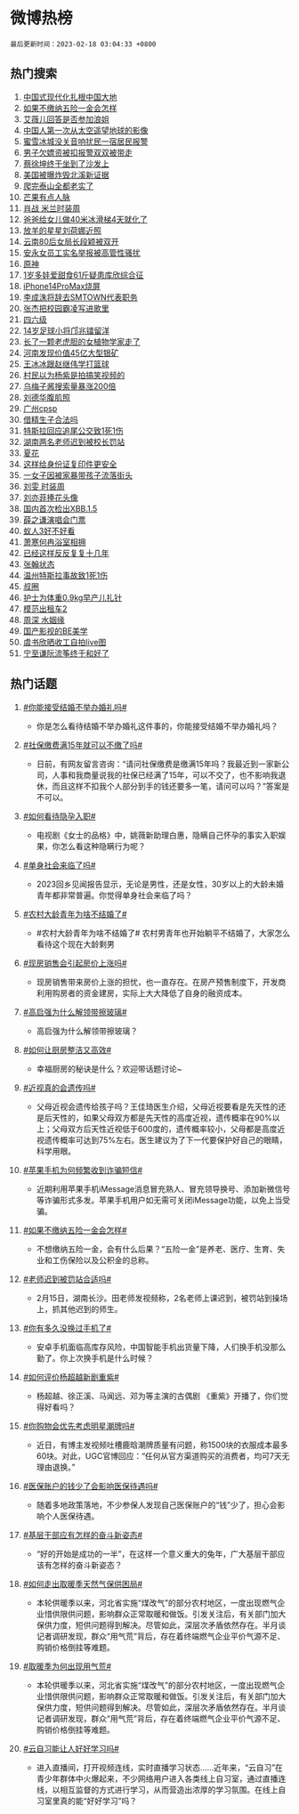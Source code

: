 # 微博热榜

`最后更新时间：2023-02-18 03:04:33 +0800`

## 热门搜索

1. [中国式现代化扎根中国大地](https://m.weibo.cn/search?containerid=100103type%3D1%26t%3D10%26q%3D%23%E4%B8%AD%E5%9B%BD%E5%BC%8F%E7%8E%B0%E4%BB%A3%E5%8C%96%E6%89%8E%E6%A0%B9%E4%B8%AD%E5%9B%BD%E5%A4%A7%E5%9C%B0%23&stream_entry_id=51&isnewpage=1&extparam=seat%3D1%26stream_entry_id%3D51%26dgr%3D0%26filter_type%3Drealtimehot%26pos%3D0%26c_type%3D51%26cate%3D10103%26display_time%3D1676660671%26pre_seqid%3D1676660671859924312168&luicode=10000011&lfid=106003type%253D25%2526t%253D3%2526disable_hot%253D1%2526filter_type%253Drealtimehot)
1. [如果不缴纳五险一金会怎样](https://m.weibo.cn/search?containerid=100103type%3D1%26t%3D10%26q%3D%23%E5%A6%82%E6%9E%9C%E4%B8%8D%E7%BC%B4%E7%BA%B3%E4%BA%94%E9%99%A9%E4%B8%80%E9%87%91%E4%BC%9A%E6%80%8E%E6%A0%B7%23&stream_entry_id=31&isnewpage=1&extparam=seat%3D1%26q%3D%2523%25E5%25A6%2582%25E6%259E%259C%25E4%25B8%258D%25E7%25BC%25B4%25E7%25BA%25B3%25E4%25BA%2594%25E9%2599%25A9%25E4%25B8%2580%25E9%2587%2591%25E4%25BC%259A%25E6%2580%258E%25E6%25A0%25B7%2523%26dgr%3D0%26flag%3D0%26band_rank%3D1%26pos%3D0%26stream_entry_id%3D31%26cate%3D5001%26lcate%3D5001%26filter_type%3Drealtimehot%26realpos%3D1%26c_type%3D31%26display_time%3D1676660671%26pre_seqid%3D1676660671859924312168&luicode=10000011&lfid=106003type%253D25%2526t%253D3%2526disable_hot%253D1%2526filter_type%253Drealtimehot)
1. [艾薇儿回答是否参加浪姐](https://m.weibo.cn/search?containerid=100103type%3D1%26t%3D10%26q%3D%23%E8%89%BE%E8%96%87%E5%84%BF%E5%9B%9E%E7%AD%94%E6%98%AF%E5%90%A6%E5%8F%82%E5%8A%A0%E6%B5%AA%E5%A7%90%23&stream_entry_id=31&isnewpage=1&extparam=seat%3D1%26q%3D%2523%25E8%2589%25BE%25E8%2596%2587%25E5%2584%25BF%25E5%259B%259E%25E7%25AD%2594%25E6%2598%25AF%25E5%2590%25A6%25E5%258F%2582%25E5%258A%25A0%25E6%25B5%25AA%25E5%25A7%2590%2523%26dgr%3D0%26flag%3D16%26band_rank%3D2%26pos%3D1%26stream_entry_id%3D31%26cate%3D5001%26lcate%3D5001%26filter_type%3Drealtimehot%26realpos%3D2%26c_type%3D31%26display_time%3D1676660671%26pre_seqid%3D1676660671859924312168&luicode=10000011&lfid=106003type%253D25%2526t%253D3%2526disable_hot%253D1%2526filter_type%253Drealtimehot)
1. [中国人第一次从太空遥望地球的影像](https://m.weibo.cn/search?containerid=100103type%3D1%26t%3D10%26q%3D%23%E4%B8%AD%E5%9B%BD%E4%BA%BA%E7%AC%AC%E4%B8%80%E6%AC%A1%E4%BB%8E%E5%A4%AA%E7%A9%BA%E9%81%A5%E6%9C%9B%E5%9C%B0%E7%90%83%E7%9A%84%E5%BD%B1%E5%83%8F%23&stream_entry_id=31&isnewpage=1&extparam=seat%3D1%26q%3D%2523%25E4%25B8%25AD%25E5%259B%25BD%25E4%25BA%25BA%25E7%25AC%25AC%25E4%25B8%2580%25E6%25AC%25A1%25E4%25BB%258E%25E5%25A4%25AA%25E7%25A9%25BA%25E9%2581%25A5%25E6%259C%259B%25E5%259C%25B0%25E7%2590%2583%25E7%259A%2584%25E5%25BD%25B1%25E5%2583%258F%2523%26dgr%3D0%26flag%3D0%26band_rank%3D3%26pos%3D2%26stream_entry_id%3D31%26cate%3D5001%26lcate%3D5001%26filter_type%3Drealtimehot%26realpos%3D3%26c_type%3D31%26display_time%3D1676660671%26pre_seqid%3D1676660671859924312168&luicode=10000011&lfid=106003type%253D25%2526t%253D3%2526disable_hot%253D1%2526filter_type%253Drealtimehot)
1. [蜜雪冰城没关音响扰民一宿居民报警](https://m.weibo.cn/search?containerid=100103type%3D1%26t%3D10%26q%3D%23%E8%9C%9C%E9%9B%AA%E5%86%B0%E5%9F%8E%E6%B2%A1%E5%85%B3%E9%9F%B3%E5%93%8D%E6%89%B0%E6%B0%91%E4%B8%80%E5%AE%BF%E5%B1%85%E6%B0%91%E6%8A%A5%E8%AD%A6%23&stream_entry_id=31&isnewpage=1&extparam=seat%3D1%26q%3D%2523%25E8%259C%259C%25E9%259B%25AA%25E5%2586%25B0%25E5%259F%258E%25E6%25B2%25A1%25E5%2585%25B3%25E9%259F%25B3%25E5%2593%258D%25E6%2589%25B0%25E6%25B0%2591%25E4%25B8%2580%25E5%25AE%25BF%25E5%25B1%2585%25E6%25B0%2591%25E6%258A%25A5%25E8%25AD%25A6%2523%26dgr%3D0%26flag%3D0%26band_rank%3D4%26pos%3D3%26stream_entry_id%3D31%26cate%3D5001%26lcate%3D5001%26filter_type%3Drealtimehot%26realpos%3D4%26c_type%3D31%26display_time%3D1676660671%26pre_seqid%3D1676660671859924312168&luicode=10000011&lfid=106003type%253D25%2526t%253D3%2526disable_hot%253D1%2526filter_type%253Drealtimehot)
1. [男子欠嫖资被扣报警双双被带走](https://m.weibo.cn/search?containerid=100103type%3D1%26t%3D10%26q%3D%23%E7%94%B7%E5%AD%90%E6%AC%A0%E5%AB%96%E8%B5%84%E8%A2%AB%E6%89%A3%E6%8A%A5%E8%AD%A6%E5%8F%8C%E5%8F%8C%E8%A2%AB%E5%B8%A6%E8%B5%B0%23&stream_entry_id=31&isnewpage=1&extparam=seat%3D1%26q%3D%2523%25E7%2594%25B7%25E5%25AD%2590%25E6%25AC%25A0%25E5%25AB%2596%25E8%25B5%2584%25E8%25A2%25AB%25E6%2589%25A3%25E6%258A%25A5%25E8%25AD%25A6%25E5%258F%258C%25E5%258F%258C%25E8%25A2%25AB%25E5%25B8%25A6%25E8%25B5%25B0%2523%26dgr%3D0%26flag%3D1%26band_rank%3D5%26pos%3D4%26stream_entry_id%3D31%26cate%3D5001%26lcate%3D5001%26filter_type%3Drealtimehot%26realpos%3D5%26c_type%3D31%26display_time%3D1676660671%26pre_seqid%3D1676660671859924312168&luicode=10000011&lfid=106003type%253D25%2526t%253D3%2526disable_hot%253D1%2526filter_type%253Drealtimehot)
1. [蔡徐坤终于坐到了沙发上](https://m.weibo.cn/search?containerid=100103type%3D1%26t%3D10%26q%3D%23%E8%94%A1%E5%BE%90%E5%9D%A4%E7%BB%88%E4%BA%8E%E5%9D%90%E5%88%B0%E4%BA%86%E6%B2%99%E5%8F%91%E4%B8%8A%23&stream_entry_id=31&isnewpage=1&extparam=seat%3D1%26q%3D%2523%25E8%2594%25A1%25E5%25BE%2590%25E5%259D%25A4%25E7%25BB%2588%25E4%25BA%258E%25E5%259D%2590%25E5%2588%25B0%25E4%25BA%2586%25E6%25B2%2599%25E5%258F%2591%25E4%25B8%258A%2523%26dgr%3D0%26flag%3D16%26band_rank%3D6%26pos%3D5%26stream_entry_id%3D31%26cate%3D5001%26lcate%3D5001%26filter_type%3Drealtimehot%26realpos%3D6%26c_type%3D31%26display_time%3D1676660671%26pre_seqid%3D1676660671859924312168&luicode=10000011&lfid=106003type%253D25%2526t%253D3%2526disable_hot%253D1%2526filter_type%253Drealtimehot)
1. [美国被曝炸毁北溪新证据](https://m.weibo.cn/search?containerid=100103type%3D1%26t%3D10%26q%3D%23%E7%BE%8E%E5%9B%BD%E8%A2%AB%E6%9B%9D%E7%82%B8%E6%AF%81%E5%8C%97%E6%BA%AA%E6%96%B0%E8%AF%81%E6%8D%AE%23&stream_entry_id=31&isnewpage=1&extparam=seat%3D1%26q%3D%2523%25E7%25BE%258E%25E5%259B%25BD%25E8%25A2%25AB%25E6%259B%259D%25E7%2582%25B8%25E6%25AF%2581%25E5%258C%2597%25E6%25BA%25AA%25E6%2596%25B0%25E8%25AF%2581%25E6%258D%25AE%2523%26dgr%3D0%26flag%3D0%26band_rank%3D7%26pos%3D6%26stream_entry_id%3D31%26cate%3D5001%26lcate%3D5001%26filter_type%3Drealtimehot%26realpos%3D7%26c_type%3D31%26display_time%3D1676660671%26pre_seqid%3D1676660671859924312168&luicode=10000011&lfid=106003type%253D25%2526t%253D3%2526disable_hot%253D1%2526filter_type%253Drealtimehot)
1. [爬完泰山全都老实了](https://m.weibo.cn/search?containerid=100103type%3D1%26t%3D10%26q%3D%23%E7%88%AC%E5%AE%8C%E6%B3%B0%E5%B1%B1%E5%85%A8%E9%83%BD%E8%80%81%E5%AE%9E%E4%BA%86%23&stream_entry_id=31&isnewpage=1&extparam=seat%3D1%26q%3D%2523%25E7%2588%25AC%25E5%25AE%258C%25E6%25B3%25B0%25E5%25B1%25B1%25E5%2585%25A8%25E9%2583%25BD%25E8%2580%2581%25E5%25AE%259E%25E4%25BA%2586%2523%26dgr%3D0%26flag%3D0%26band_rank%3D8%26pos%3D7%26stream_entry_id%3D31%26cate%3D5001%26lcate%3D5001%26filter_type%3Drealtimehot%26realpos%3D8%26c_type%3D31%26display_time%3D1676660671%26pre_seqid%3D1676660671859924312168&luicode=10000011&lfid=106003type%253D25%2526t%253D3%2526disable_hot%253D1%2526filter_type%253Drealtimehot)
1. [芒果有点人脉](https://m.weibo.cn/search?containerid=100103type%3D1%26t%3D10%26q%3D%23%E8%8A%92%E6%9E%9C%E6%9C%89%E7%82%B9%E4%BA%BA%E8%84%89%23&stream_entry_id=31&isnewpage=1&extparam=seat%3D1%26q%3D%2523%25E8%258A%2592%25E6%259E%259C%25E6%259C%2589%25E7%2582%25B9%25E4%25BA%25BA%25E8%2584%2589%2523%26dgr%3D0%26flag%3D0%26band_rank%3D9%26pos%3D8%26stream_entry_id%3D31%26cate%3D5001%26lcate%3D5001%26filter_type%3Drealtimehot%26realpos%3D9%26c_type%3D31%26display_time%3D1676660671%26pre_seqid%3D1676660671859924312168&luicode=10000011&lfid=106003type%253D25%2526t%253D3%2526disable_hot%253D1%2526filter_type%253Drealtimehot)
1. [肖战 米兰时装周](https://m.weibo.cn/search?containerid=100103type%3D1%26t%3D10%26q%3D%E8%82%96%E6%88%98+%E7%B1%B3%E5%85%B0%E6%97%B6%E8%A3%85%E5%91%A8&stream_entry_id=31&isnewpage=1&extparam=seat%3D1%26q%3D%25E8%2582%2596%25E6%2588%2598%2520%25E7%25B1%25B3%25E5%2585%25B0%25E6%2597%25B6%25E8%25A3%2585%25E5%2591%25A8%26dgr%3D0%26flag%3D0%26band_rank%3D10%26pos%3D9%26stream_entry_id%3D31%26cate%3D5001%26lcate%3D5001%26filter_type%3Drealtimehot%26realpos%3D10%26c_type%3D31%26display_time%3D1676660671%26pre_seqid%3D1676660671859924312168&luicode=10000011&lfid=106003type%253D25%2526t%253D3%2526disable_hot%253D1%2526filter_type%253Drealtimehot)
1. [爸爸给女儿做40米冰滑梯4天就化了](https://m.weibo.cn/search?containerid=100103type%3D1%26t%3D10%26q%3D%23%E7%88%B8%E7%88%B8%E7%BB%99%E5%A5%B3%E5%84%BF%E5%81%9A40%E7%B1%B3%E5%86%B0%E6%BB%91%E6%A2%AF4%E5%A4%A9%E5%B0%B1%E5%8C%96%E4%BA%86%23&stream_entry_id=31&isnewpage=1&extparam=seat%3D1%26q%3D%2523%25E7%2588%25B8%25E7%2588%25B8%25E7%25BB%2599%25E5%25A5%25B3%25E5%2584%25BF%25E5%2581%259A40%25E7%25B1%25B3%25E5%2586%25B0%25E6%25BB%2591%25E6%25A2%25AF4%25E5%25A4%25A9%25E5%25B0%25B1%25E5%258C%2596%25E4%25BA%2586%2523%26dgr%3D0%26flag%3D0%26band_rank%3D11%26pos%3D10%26stream_entry_id%3D31%26cate%3D5001%26lcate%3D5001%26filter_type%3Drealtimehot%26realpos%3D11%26c_type%3D31%26display_time%3D1676660671%26pre_seqid%3D1676660671859924312168&luicode=10000011&lfid=106003type%253D25%2526t%253D3%2526disable_hot%253D1%2526filter_type%253Drealtimehot)
1. [放羊的星星刘荷娜近照](https://m.weibo.cn/search?containerid=100103type%3D1%26t%3D10%26q%3D%23%E6%94%BE%E7%BE%8A%E7%9A%84%E6%98%9F%E6%98%9F%E5%88%98%E8%8D%B7%E5%A8%9C%E8%BF%91%E7%85%A7%23&stream_entry_id=31&isnewpage=1&extparam=seat%3D1%26q%3D%2523%25E6%2594%25BE%25E7%25BE%258A%25E7%259A%2584%25E6%2598%259F%25E6%2598%259F%25E5%2588%2598%25E8%258D%25B7%25E5%25A8%259C%25E8%25BF%2591%25E7%2585%25A7%2523%26dgr%3D0%26flag%3D2%26band_rank%3D12%26pos%3D11%26stream_entry_id%3D31%26cate%3D5001%26lcate%3D5001%26filter_type%3Drealtimehot%26realpos%3D12%26c_type%3D31%26display_time%3D1676660671%26pre_seqid%3D1676660671859924312168&luicode=10000011&lfid=106003type%253D25%2526t%253D3%2526disable_hot%253D1%2526filter_type%253Drealtimehot)
1. [云南80后女局长段颖被双开](https://m.weibo.cn/search?containerid=100103type%3D1%26t%3D10%26q%3D%23%E4%BA%91%E5%8D%9780%E5%90%8E%E5%A5%B3%E5%B1%80%E9%95%BF%E6%AE%B5%E9%A2%96%E8%A2%AB%E5%8F%8C%E5%BC%80%23&stream_entry_id=31&isnewpage=1&extparam=seat%3D1%26q%3D%2523%25E4%25BA%2591%25E5%258D%259780%25E5%2590%258E%25E5%25A5%25B3%25E5%25B1%2580%25E9%2595%25BF%25E6%25AE%25B5%25E9%25A2%2596%25E8%25A2%25AB%25E5%258F%258C%25E5%25BC%2580%2523%26dgr%3D0%26flag%3D0%26band_rank%3D13%26pos%3D12%26stream_entry_id%3D31%26cate%3D5001%26lcate%3D5001%26filter_type%3Drealtimehot%26realpos%3D13%26c_type%3D31%26display_time%3D1676660671%26pre_seqid%3D1676660671859924312168&luicode=10000011&lfid=106003type%253D25%2526t%253D3%2526disable_hot%253D1%2526filter_type%253Drealtimehot)
1. [安永女员工实名举报被高管性骚扰](https://m.weibo.cn/search?containerid=100103type%3D1%26t%3D10%26q%3D%23%E5%AE%89%E6%B0%B8%E5%A5%B3%E5%91%98%E5%B7%A5%E5%AE%9E%E5%90%8D%E4%B8%BE%E6%8A%A5%E8%A2%AB%E9%AB%98%E7%AE%A1%E6%80%A7%E9%AA%9A%E6%89%B0%23&stream_entry_id=31&isnewpage=1&extparam=seat%3D1%26q%3D%2523%25E5%25AE%2589%25E6%25B0%25B8%25E5%25A5%25B3%25E5%2591%2598%25E5%25B7%25A5%25E5%25AE%259E%25E5%2590%258D%25E4%25B8%25BE%25E6%258A%25A5%25E8%25A2%25AB%25E9%25AB%2598%25E7%25AE%25A1%25E6%2580%25A7%25E9%25AA%259A%25E6%2589%25B0%2523%26dgr%3D0%26flag%3D0%26band_rank%3D14%26pos%3D13%26stream_entry_id%3D31%26cate%3D5001%26lcate%3D5001%26filter_type%3Drealtimehot%26realpos%3D14%26c_type%3D31%26display_time%3D1676660671%26pre_seqid%3D1676660671859924312168&luicode=10000011&lfid=106003type%253D25%2526t%253D3%2526disable_hot%253D1%2526filter_type%253Drealtimehot)
1. [原神](https://m.weibo.cn/search?containerid=100103type%3D1%26t%3D10%26q%3D%E5%8E%9F%E7%A5%9E&stream_entry_id=31&isnewpage=1&extparam=seat%3D1%26q%3D%25E5%258E%259F%25E7%25A5%259E%26dgr%3D0%26flag%3D0%26band_rank%3D15%26pos%3D14%26stream_entry_id%3D31%26cate%3D5001%26lcate%3D5001%26filter_type%3Drealtimehot%26realpos%3D15%26c_type%3D31%26display_time%3D1676660671%26pre_seqid%3D1676660671859924312168&luicode=10000011&lfid=106003type%253D25%2526t%253D3%2526disable_hot%253D1%2526filter_type%253Drealtimehot)
1. [1岁多娃爱甜食61斤疑患库欣综合征](https://m.weibo.cn/search?containerid=100103type%3D1%26t%3D10%26q%3D%231%E5%B2%81%E5%A4%9A%E5%A8%83%E7%88%B1%E7%94%9C%E9%A3%9F61%E6%96%A4%E7%96%91%E6%82%A3%E5%BA%93%E6%AC%A3%E7%BB%BC%E5%90%88%E5%BE%81%23&stream_entry_id=31&isnewpage=1&extparam=seat%3D1%26q%3D%25231%25E5%25B2%2581%25E5%25A4%259A%25E5%25A8%2583%25E7%2588%25B1%25E7%2594%259C%25E9%25A3%259F61%25E6%2596%25A4%25E7%2596%2591%25E6%2582%25A3%25E5%25BA%2593%25E6%25AC%25A3%25E7%25BB%25BC%25E5%2590%2588%25E5%25BE%2581%2523%26dgr%3D0%26flag%3D0%26band_rank%3D16%26pos%3D15%26stream_entry_id%3D31%26cate%3D5001%26lcate%3D5001%26filter_type%3Drealtimehot%26realpos%3D16%26c_type%3D31%26display_time%3D1676660671%26pre_seqid%3D1676660671859924312168&luicode=10000011&lfid=106003type%253D25%2526t%253D3%2526disable_hot%253D1%2526filter_type%253Drealtimehot)
1. [iPhone14ProMax烧屏](https://m.weibo.cn/search?containerid=100103type%3D1%26t%3D10%26q%3D%23iPhone14ProMax%E7%83%A7%E5%B1%8F%23&stream_entry_id=31&isnewpage=1&extparam=seat%3D1%26q%3D%2523iPhone14ProMax%25E7%2583%25A7%25E5%25B1%258F%2523%26dgr%3D0%26flag%3D0%26band_rank%3D17%26pos%3D16%26stream_entry_id%3D31%26cate%3D5001%26lcate%3D5001%26filter_type%3Drealtimehot%26realpos%3D17%26c_type%3D31%26display_time%3D1676660671%26pre_seqid%3D1676660671859924312168&luicode=10000011&lfid=106003type%253D25%2526t%253D3%2526disable_hot%253D1%2526filter_type%253Drealtimehot)
1. [李成洙将辞去SMTOWN代表职务](https://m.weibo.cn/search?containerid=100103type%3D1%26t%3D10%26q%3D%23%E6%9D%8E%E6%88%90%E6%B4%99%E5%B0%86%E8%BE%9E%E5%8E%BBSMTOWN%E4%BB%A3%E8%A1%A8%E8%81%8C%E5%8A%A1%23&stream_entry_id=31&isnewpage=1&extparam=seat%3D1%26q%3D%2523%25E6%259D%258E%25E6%2588%2590%25E6%25B4%2599%25E5%25B0%2586%25E8%25BE%259E%25E5%258E%25BBSMTOWN%25E4%25BB%25A3%25E8%25A1%25A8%25E8%2581%258C%25E5%258A%25A1%2523%26dgr%3D0%26flag%3D0%26band_rank%3D18%26pos%3D17%26stream_entry_id%3D31%26cate%3D5001%26lcate%3D5001%26filter_type%3Drealtimehot%26realpos%3D18%26c_type%3D31%26display_time%3D1676660671%26pre_seqid%3D1676660671859924312168&luicode=10000011&lfid=106003type%253D25%2526t%253D3%2526disable_hot%253D1%2526filter_type%253Drealtimehot)
1. [张杰把校园霸凌写进歌里](https://m.weibo.cn/search?containerid=100103type%3D1%26t%3D10%26q%3D%23%E5%BC%A0%E6%9D%B0%E6%8A%8A%E6%A0%A1%E5%9B%AD%E9%9C%B8%E5%87%8C%E5%86%99%E8%BF%9B%E6%AD%8C%E9%87%8C%23&stream_entry_id=31&isnewpage=1&extparam=seat%3D1%26q%3D%2523%25E5%25BC%25A0%25E6%259D%25B0%25E6%258A%258A%25E6%25A0%25A1%25E5%259B%25AD%25E9%259C%25B8%25E5%2587%258C%25E5%2586%2599%25E8%25BF%259B%25E6%25AD%258C%25E9%2587%258C%2523%26dgr%3D0%26flag%3D0%26band_rank%3D19%26pos%3D18%26stream_entry_id%3D31%26cate%3D5001%26lcate%3D5001%26filter_type%3Drealtimehot%26realpos%3D19%26c_type%3D31%26display_time%3D1676660671%26pre_seqid%3D1676660671859924312168&luicode=10000011&lfid=106003type%253D25%2526t%253D3%2526disable_hot%253D1%2526filter_type%253Drealtimehot)
1. [四六级](https://m.weibo.cn/search?containerid=100103type%3D1%26t%3D10%26q%3D%23%E5%9B%9B%E5%85%AD%E7%BA%A7%23&stream_entry_id=31&isnewpage=1&extparam=seat%3D1%26q%3D%2523%25E5%259B%259B%25E5%2585%25AD%25E7%25BA%25A7%2523%26dgr%3D0%26flag%3D0%26band_rank%3D20%26pos%3D19%26stream_entry_id%3D31%26cate%3D5001%26lcate%3D5001%26filter_type%3Drealtimehot%26realpos%3D20%26c_type%3D31%26display_time%3D1676660671%26pre_seqid%3D1676660671859924312168&luicode=10000011&lfid=106003type%253D25%2526t%253D3%2526disable_hot%253D1%2526filter_type%253Drealtimehot)
1. [14岁足球小将邝兆镭留洋](https://m.weibo.cn/search?containerid=100103type%3D1%26t%3D10%26q%3D%2314%E5%B2%81%E8%B6%B3%E7%90%83%E5%B0%8F%E5%B0%86%E9%82%9D%E5%85%86%E9%95%AD%E7%95%99%E6%B4%8B%23&stream_entry_id=31&isnewpage=1&extparam=seat%3D1%26q%3D%252314%25E5%25B2%2581%25E8%25B6%25B3%25E7%2590%2583%25E5%25B0%258F%25E5%25B0%2586%25E9%2582%259D%25E5%2585%2586%25E9%2595%25AD%25E7%2595%2599%25E6%25B4%258B%2523%26dgr%3D0%26flag%3D0%26band_rank%3D21%26pos%3D20%26stream_entry_id%3D31%26cate%3D5001%26lcate%3D5001%26filter_type%3Drealtimehot%26realpos%3D21%26c_type%3D31%26display_time%3D1676660671%26pre_seqid%3D1676660671859924312168&luicode=10000011&lfid=106003type%253D25%2526t%253D3%2526disable_hot%253D1%2526filter_type%253Drealtimehot)
1. [长了一颗老虎胆的女植物学家走了](https://m.weibo.cn/search?containerid=100103type%3D1%26t%3D10%26q%3D%23%E9%95%BF%E4%BA%86%E4%B8%80%E9%A2%97%E8%80%81%E8%99%8E%E8%83%86%E7%9A%84%E5%A5%B3%E6%A4%8D%E7%89%A9%E5%AD%A6%E5%AE%B6%E8%B5%B0%E4%BA%86%23&stream_entry_id=31&isnewpage=1&extparam=seat%3D1%26q%3D%2523%25E9%2595%25BF%25E4%25BA%2586%25E4%25B8%2580%25E9%25A2%2597%25E8%2580%2581%25E8%2599%258E%25E8%2583%2586%25E7%259A%2584%25E5%25A5%25B3%25E6%25A4%258D%25E7%2589%25A9%25E5%25AD%25A6%25E5%25AE%25B6%25E8%25B5%25B0%25E4%25BA%2586%2523%26dgr%3D0%26flag%3D0%26band_rank%3D22%26pos%3D21%26stream_entry_id%3D31%26cate%3D5001%26lcate%3D5001%26filter_type%3Drealtimehot%26realpos%3D22%26c_type%3D31%26display_time%3D1676660671%26pre_seqid%3D1676660671859924312168&luicode=10000011&lfid=106003type%253D25%2526t%253D3%2526disable_hot%253D1%2526filter_type%253Drealtimehot)
1. [河南发现价值45亿大型银矿](https://m.weibo.cn/search?containerid=100103type%3D1%26t%3D10%26q%3D%23%E6%B2%B3%E5%8D%97%E5%8F%91%E7%8E%B0%E4%BB%B7%E5%80%BC45%E4%BA%BF%E5%A4%A7%E5%9E%8B%E9%93%B6%E7%9F%BF%23&stream_entry_id=31&isnewpage=1&extparam=seat%3D1%26q%3D%2523%25E6%25B2%25B3%25E5%258D%2597%25E5%258F%2591%25E7%258E%25B0%25E4%25BB%25B7%25E5%2580%25BC45%25E4%25BA%25BF%25E5%25A4%25A7%25E5%259E%258B%25E9%2593%25B6%25E7%259F%25BF%2523%26dgr%3D0%26flag%3D0%26band_rank%3D23%26pos%3D22%26stream_entry_id%3D31%26cate%3D5001%26lcate%3D5001%26filter_type%3Drealtimehot%26realpos%3D23%26c_type%3D31%26display_time%3D1676660671%26pre_seqid%3D1676660671859924312168&luicode=10000011&lfid=106003type%253D25%2526t%253D3%2526disable_hot%253D1%2526filter_type%253Drealtimehot)
1. [王冰冰跟赵继伟学打篮球](https://m.weibo.cn/search?containerid=100103type%3D1%26t%3D10%26q%3D%23%E7%8E%8B%E5%86%B0%E5%86%B0%E8%B7%9F%E8%B5%B5%E7%BB%A7%E4%BC%9F%E5%AD%A6%E6%89%93%E7%AF%AE%E7%90%83%23&stream_entry_id=31&isnewpage=1&extparam=seat%3D1%26q%3D%2523%25E7%258E%258B%25E5%2586%25B0%25E5%2586%25B0%25E8%25B7%259F%25E8%25B5%25B5%25E7%25BB%25A7%25E4%25BC%259F%25E5%25AD%25A6%25E6%2589%2593%25E7%25AF%25AE%25E7%2590%2583%2523%26dgr%3D0%26flag%3D1%26band_rank%3D24%26pos%3D23%26stream_entry_id%3D31%26cate%3D5001%26lcate%3D5001%26filter_type%3Drealtimehot%26realpos%3D24%26c_type%3D31%26display_time%3D1676660671%26pre_seqid%3D1676660671859924312168&luicode=10000011&lfid=106003type%253D25%2526t%253D3%2526disable_hot%253D1%2526filter_type%253Drealtimehot)
1. [村民以为杨紫是拍搞笑视频的](https://m.weibo.cn/search?containerid=100103type%3D1%26t%3D10%26q%3D%23%E6%9D%91%E6%B0%91%E4%BB%A5%E4%B8%BA%E6%9D%A8%E7%B4%AB%E6%98%AF%E6%8B%8D%E6%90%9E%E7%AC%91%E8%A7%86%E9%A2%91%E7%9A%84%23&stream_entry_id=31&isnewpage=1&extparam=seat%3D1%26q%3D%2523%25E6%259D%2591%25E6%25B0%2591%25E4%25BB%25A5%25E4%25B8%25BA%25E6%259D%25A8%25E7%25B4%25AB%25E6%2598%25AF%25E6%258B%258D%25E6%2590%259E%25E7%25AC%2591%25E8%25A7%2586%25E9%25A2%2591%25E7%259A%2584%2523%26dgr%3D0%26flag%3D0%26band_rank%3D25%26pos%3D24%26stream_entry_id%3D31%26cate%3D5001%26lcate%3D5001%26filter_type%3Drealtimehot%26realpos%3D25%26c_type%3D31%26display_time%3D1676660671%26pre_seqid%3D1676660671859924312168&luicode=10000011&lfid=106003type%253D25%2526t%253D3%2526disable_hot%253D1%2526filter_type%253Drealtimehot)
1. [乌梅子酱搜索量暴涨200倍](https://m.weibo.cn/search?containerid=100103type%3D1%26t%3D10%26q%3D%23%E4%B9%8C%E6%A2%85%E5%AD%90%E9%85%B1%E6%90%9C%E7%B4%A2%E9%87%8F%E6%9A%B4%E6%B6%A8200%E5%80%8D%23&stream_entry_id=31&isnewpage=1&extparam=seat%3D1%26q%3D%2523%25E4%25B9%258C%25E6%25A2%2585%25E5%25AD%2590%25E9%2585%25B1%25E6%2590%259C%25E7%25B4%25A2%25E9%2587%258F%25E6%259A%25B4%25E6%25B6%25A8200%25E5%2580%258D%2523%26dgr%3D0%26flag%3D0%26band_rank%3D26%26pos%3D25%26stream_entry_id%3D31%26cate%3D5001%26lcate%3D5001%26filter_type%3Drealtimehot%26realpos%3D26%26c_type%3D31%26display_time%3D1676660671%26pre_seqid%3D1676660671859924312168&luicode=10000011&lfid=106003type%253D25%2526t%253D3%2526disable_hot%253D1%2526filter_type%253Drealtimehot)
1. [刘德华腹肌照](https://m.weibo.cn/search?containerid=100103type%3D1%26t%3D10%26q%3D%23%E5%88%98%E5%BE%B7%E5%8D%8E%E8%85%B9%E8%82%8C%E7%85%A7%23&stream_entry_id=31&isnewpage=1&extparam=seat%3D1%26q%3D%2523%25E5%2588%2598%25E5%25BE%25B7%25E5%258D%258E%25E8%2585%25B9%25E8%2582%258C%25E7%2585%25A7%2523%26dgr%3D0%26flag%3D0%26band_rank%3D27%26pos%3D26%26stream_entry_id%3D31%26cate%3D5001%26lcate%3D5001%26filter_type%3Drealtimehot%26realpos%3D27%26c_type%3D31%26display_time%3D1676660671%26pre_seqid%3D1676660671859924312168&luicode=10000011&lfid=106003type%253D25%2526t%253D3%2526disable_hot%253D1%2526filter_type%253Drealtimehot)
1. [广州cpsp](https://m.weibo.cn/search?containerid=100103type%3D1%26t%3D10%26q%3D%E5%B9%BF%E5%B7%9Ecpsp&stream_entry_id=31&isnewpage=1&extparam=seat%3D1%26q%3D%25E5%25B9%25BF%25E5%25B7%259Ecpsp%26dgr%3D0%26flag%3D0%26band_rank%3D28%26pos%3D27%26stream_entry_id%3D31%26cate%3D5001%26lcate%3D5001%26filter_type%3Drealtimehot%26realpos%3D28%26c_type%3D31%26display_time%3D1676660671%26pre_seqid%3D1676660671859924312168&luicode=10000011&lfid=106003type%253D25%2526t%253D3%2526disable_hot%253D1%2526filter_type%253Drealtimehot)
1. [借精生子合法吗](https://m.weibo.cn/search?containerid=100103type%3D1%26t%3D10%26q%3D%23%E5%80%9F%E7%B2%BE%E7%94%9F%E5%AD%90%E5%90%88%E6%B3%95%E5%90%97%23&stream_entry_id=31&isnewpage=1&extparam=seat%3D1%26q%3D%2523%25E5%2580%259F%25E7%25B2%25BE%25E7%2594%259F%25E5%25AD%2590%25E5%2590%2588%25E6%25B3%2595%25E5%2590%2597%2523%26dgr%3D0%26flag%3D0%26band_rank%3D29%26pos%3D28%26stream_entry_id%3D31%26cate%3D5001%26lcate%3D5001%26filter_type%3Drealtimehot%26realpos%3D29%26c_type%3D31%26display_time%3D1676660671%26pre_seqid%3D1676660671859924312168&luicode=10000011&lfid=106003type%253D25%2526t%253D3%2526disable_hot%253D1%2526filter_type%253Drealtimehot)
1. [特斯拉回应追尾公交致1死1伤](https://m.weibo.cn/search?containerid=100103type%3D1%26t%3D10%26q%3D%23%E7%89%B9%E6%96%AF%E6%8B%89%E5%9B%9E%E5%BA%94%E8%BF%BD%E5%B0%BE%E5%85%AC%E4%BA%A4%E8%87%B41%E6%AD%BB1%E4%BC%A4%23&stream_entry_id=31&isnewpage=1&extparam=seat%3D1%26q%3D%2523%25E7%2589%25B9%25E6%2596%25AF%25E6%258B%2589%25E5%259B%259E%25E5%25BA%2594%25E8%25BF%25BD%25E5%25B0%25BE%25E5%2585%25AC%25E4%25BA%25A4%25E8%2587%25B41%25E6%25AD%25BB1%25E4%25BC%25A4%2523%26dgr%3D0%26flag%3D0%26band_rank%3D30%26pos%3D29%26stream_entry_id%3D31%26cate%3D5001%26lcate%3D5001%26filter_type%3Drealtimehot%26realpos%3D30%26c_type%3D31%26display_time%3D1676660671%26pre_seqid%3D1676660671859924312168&luicode=10000011&lfid=106003type%253D25%2526t%253D3%2526disable_hot%253D1%2526filter_type%253Drealtimehot)
1. [湖南两名老师迟到被校长罚站](https://m.weibo.cn/search?containerid=100103type%3D1%26t%3D10%26q%3D%23%E6%B9%96%E5%8D%97%E4%B8%A4%E5%90%8D%E8%80%81%E5%B8%88%E8%BF%9F%E5%88%B0%E8%A2%AB%E6%A0%A1%E9%95%BF%E7%BD%9A%E7%AB%99%23&stream_entry_id=31&isnewpage=1&extparam=seat%3D1%26q%3D%2523%25E6%25B9%2596%25E5%258D%2597%25E4%25B8%25A4%25E5%2590%258D%25E8%2580%2581%25E5%25B8%2588%25E8%25BF%259F%25E5%2588%25B0%25E8%25A2%25AB%25E6%25A0%25A1%25E9%2595%25BF%25E7%25BD%259A%25E7%25AB%2599%2523%26dgr%3D0%26flag%3D0%26band_rank%3D31%26pos%3D30%26stream_entry_id%3D31%26cate%3D5001%26lcate%3D5001%26filter_type%3Drealtimehot%26realpos%3D31%26c_type%3D31%26display_time%3D1676660671%26pre_seqid%3D1676660671859924312168&luicode=10000011&lfid=106003type%253D25%2526t%253D3%2526disable_hot%253D1%2526filter_type%253Drealtimehot)
1. [夏花](https://m.weibo.cn/search?containerid=100103type%3D1%26t%3D10%26q%3D%E5%A4%8F%E8%8A%B1&stream_entry_id=31&isnewpage=1&extparam=seat%3D1%26q%3D%25E5%25A4%258F%25E8%258A%25B1%26dgr%3D0%26flag%3D0%26band_rank%3D32%26pos%3D31%26stream_entry_id%3D31%26cate%3D5001%26lcate%3D5001%26filter_type%3Drealtimehot%26realpos%3D32%26c_type%3D31%26display_time%3D1676660671%26pre_seqid%3D1676660671859924312168&luicode=10000011&lfid=106003type%253D25%2526t%253D3%2526disable_hot%253D1%2526filter_type%253Drealtimehot)
1. [这样给身份证复印件更安全](https://m.weibo.cn/search?containerid=100103type%3D1%26t%3D10%26q%3D%23%E8%BF%99%E6%A0%B7%E7%BB%99%E8%BA%AB%E4%BB%BD%E8%AF%81%E5%A4%8D%E5%8D%B0%E4%BB%B6%E6%9B%B4%E5%AE%89%E5%85%A8%23&stream_entry_id=31&isnewpage=1&extparam=seat%3D1%26q%3D%2523%25E8%25BF%2599%25E6%25A0%25B7%25E7%25BB%2599%25E8%25BA%25AB%25E4%25BB%25BD%25E8%25AF%2581%25E5%25A4%258D%25E5%258D%25B0%25E4%25BB%25B6%25E6%259B%25B4%25E5%25AE%2589%25E5%2585%25A8%2523%26dgr%3D0%26flag%3D0%26band_rank%3D33%26pos%3D32%26stream_entry_id%3D31%26cate%3D5001%26lcate%3D5001%26filter_type%3Drealtimehot%26realpos%3D33%26c_type%3D31%26display_time%3D1676660671%26pre_seqid%3D1676660671859924312168&luicode=10000011&lfid=106003type%253D25%2526t%253D3%2526disable_hot%253D1%2526filter_type%253Drealtimehot)
1. [一女子因被家暴带孩子流落街头](https://m.weibo.cn/search?containerid=100103type%3D1%26t%3D10%26q%3D%23%E4%B8%80%E5%A5%B3%E5%AD%90%E5%9B%A0%E8%A2%AB%E5%AE%B6%E6%9A%B4%E5%B8%A6%E5%AD%A9%E5%AD%90%E6%B5%81%E8%90%BD%E8%A1%97%E5%A4%B4%23&stream_entry_id=31&isnewpage=1&extparam=seat%3D1%26q%3D%2523%25E4%25B8%2580%25E5%25A5%25B3%25E5%25AD%2590%25E5%259B%25A0%25E8%25A2%25AB%25E5%25AE%25B6%25E6%259A%25B4%25E5%25B8%25A6%25E5%25AD%25A9%25E5%25AD%2590%25E6%25B5%2581%25E8%2590%25BD%25E8%25A1%2597%25E5%25A4%25B4%2523%26dgr%3D0%26flag%3D0%26band_rank%3D34%26pos%3D33%26stream_entry_id%3D31%26cate%3D5001%26lcate%3D5001%26filter_type%3Drealtimehot%26realpos%3D34%26c_type%3D31%26display_time%3D1676660671%26pre_seqid%3D1676660671859924312168&luicode=10000011&lfid=106003type%253D25%2526t%253D3%2526disable_hot%253D1%2526filter_type%253Drealtimehot)
1. [刘雯 时装周](https://m.weibo.cn/search?containerid=100103type%3D1%26t%3D10%26q%3D%E5%88%98%E9%9B%AF+%E6%97%B6%E8%A3%85%E5%91%A8&stream_entry_id=31&isnewpage=1&extparam=seat%3D1%26q%3D%25E5%2588%2598%25E9%259B%25AF%2520%25E6%2597%25B6%25E8%25A3%2585%25E5%2591%25A8%26dgr%3D0%26flag%3D0%26band_rank%3D35%26pos%3D34%26stream_entry_id%3D31%26cate%3D5001%26lcate%3D5001%26filter_type%3Drealtimehot%26realpos%3D35%26c_type%3D31%26display_time%3D1676660671%26pre_seqid%3D1676660671859924312168&luicode=10000011&lfid=106003type%253D25%2526t%253D3%2526disable_hot%253D1%2526filter_type%253Drealtimehot)
1. [刘亦菲捧花头像](https://m.weibo.cn/search?containerid=100103type%3D1%26t%3D10%26q%3D%E5%88%98%E4%BA%A6%E8%8F%B2%E6%8D%A7%E8%8A%B1%E5%A4%B4%E5%83%8F&stream_entry_id=31&isnewpage=1&extparam=seat%3D1%26q%3D%25E5%2588%2598%25E4%25BA%25A6%25E8%258F%25B2%25E6%258D%25A7%25E8%258A%25B1%25E5%25A4%25B4%25E5%2583%258F%26dgr%3D0%26flag%3D0%26band_rank%3D36%26pos%3D35%26stream_entry_id%3D31%26cate%3D5001%26lcate%3D5001%26filter_type%3Drealtimehot%26realpos%3D36%26c_type%3D31%26display_time%3D1676660671%26pre_seqid%3D1676660671859924312168&luicode=10000011&lfid=106003type%253D25%2526t%253D3%2526disable_hot%253D1%2526filter_type%253Drealtimehot)
1. [国内首次检出XBB.1.5](https://m.weibo.cn/search?containerid=100103type%3D1%26t%3D10%26q%3D%23%E5%9B%BD%E5%86%85%E9%A6%96%E6%AC%A1%E6%A3%80%E5%87%BAXBB.1.5%23&stream_entry_id=31&isnewpage=1&extparam=seat%3D1%26q%3D%2523%25E5%259B%25BD%25E5%2586%2585%25E9%25A6%2596%25E6%25AC%25A1%25E6%25A3%2580%25E5%2587%25BAXBB.1.5%2523%26dgr%3D0%26flag%3D0%26band_rank%3D37%26pos%3D36%26stream_entry_id%3D31%26cate%3D5001%26lcate%3D5001%26filter_type%3Drealtimehot%26realpos%3D37%26c_type%3D31%26display_time%3D1676660671%26pre_seqid%3D1676660671859924312168&luicode=10000011&lfid=106003type%253D25%2526t%253D3%2526disable_hot%253D1%2526filter_type%253Drealtimehot)
1. [薛之谦演唱会门票](https://m.weibo.cn/search?containerid=100103type%3D1%26t%3D10%26q%3D%E8%96%9B%E4%B9%8B%E8%B0%A6%E6%BC%94%E5%94%B1%E4%BC%9A%E9%97%A8%E7%A5%A8&stream_entry_id=31&isnewpage=1&extparam=seat%3D1%26q%3D%25E8%2596%259B%25E4%25B9%258B%25E8%25B0%25A6%25E6%25BC%2594%25E5%2594%25B1%25E4%25BC%259A%25E9%2597%25A8%25E7%25A5%25A8%26dgr%3D0%26flag%3D0%26band_rank%3D38%26pos%3D37%26stream_entry_id%3D31%26cate%3D5001%26lcate%3D5001%26filter_type%3Drealtimehot%26realpos%3D38%26c_type%3D31%26display_time%3D1676660671%26pre_seqid%3D1676660671859924312168&luicode=10000011&lfid=106003type%253D25%2526t%253D3%2526disable_hot%253D1%2526filter_type%253Drealtimehot)
1. [蚁人3好不好看](https://m.weibo.cn/search?containerid=100103type%3D1%26t%3D10%26q%3D%23%E8%9A%81%E4%BA%BA3%E5%A5%BD%E4%B8%8D%E5%A5%BD%E7%9C%8B%23&stream_entry_id=31&isnewpage=1&extparam=seat%3D1%26q%3D%2523%25E8%259A%2581%25E4%25BA%25BA3%25E5%25A5%25BD%25E4%25B8%258D%25E5%25A5%25BD%25E7%259C%258B%2523%26dgr%3D0%26flag%3D0%26band_rank%3D39%26pos%3D38%26stream_entry_id%3D31%26cate%3D5001%26lcate%3D5001%26filter_type%3Drealtimehot%26realpos%3D39%26c_type%3D31%26display_time%3D1676660671%26pre_seqid%3D1676660671859924312168&luicode=10000011&lfid=106003type%253D25%2526t%253D3%2526disable_hot%253D1%2526filter_type%253Drealtimehot)
1. [萧寒何冉浴室相拥](https://m.weibo.cn/search?containerid=100103type%3D1%26t%3D10%26q%3D%23%E8%90%A7%E5%AF%92%E4%BD%95%E5%86%89%E6%B5%B4%E5%AE%A4%E7%9B%B8%E6%8B%A5%23&stream_entry_id=31&isnewpage=1&extparam=seat%3D1%26q%3D%2523%25E8%2590%25A7%25E5%25AF%2592%25E4%25BD%2595%25E5%2586%2589%25E6%25B5%25B4%25E5%25AE%25A4%25E7%259B%25B8%25E6%258B%25A5%2523%26dgr%3D0%26flag%3D0%26band_rank%3D40%26pos%3D39%26stream_entry_id%3D31%26cate%3D5001%26lcate%3D5001%26filter_type%3Drealtimehot%26realpos%3D40%26c_type%3D31%26display_time%3D1676660671%26pre_seqid%3D1676660671859924312168&luicode=10000011&lfid=106003type%253D25%2526t%253D3%2526disable_hot%253D1%2526filter_type%253Drealtimehot)
1. [已经这样反反复复十几年](https://m.weibo.cn/search?containerid=100103type%3D1%26t%3D10%26q%3D%23%E5%B7%B2%E7%BB%8F%E8%BF%99%E6%A0%B7%E5%8F%8D%E5%8F%8D%E5%A4%8D%E5%A4%8D%E5%8D%81%E5%87%A0%E5%B9%B4%23&stream_entry_id=31&isnewpage=1&extparam=seat%3D1%26q%3D%2523%25E5%25B7%25B2%25E7%25BB%258F%25E8%25BF%2599%25E6%25A0%25B7%25E5%258F%258D%25E5%258F%258D%25E5%25A4%258D%25E5%25A4%258D%25E5%258D%2581%25E5%2587%25A0%25E5%25B9%25B4%2523%26dgr%3D0%26flag%3D0%26band_rank%3D41%26pos%3D40%26stream_entry_id%3D31%26cate%3D5001%26lcate%3D5001%26filter_type%3Drealtimehot%26realpos%3D41%26c_type%3D31%26display_time%3D1676660671%26pre_seqid%3D1676660671859924312168&luicode=10000011&lfid=106003type%253D25%2526t%253D3%2526disable_hot%253D1%2526filter_type%253Drealtimehot)
1. [张翰状态](https://m.weibo.cn/search?containerid=100103type%3D1%26t%3D10%26q%3D%23%E5%BC%A0%E7%BF%B0%E7%8A%B6%E6%80%81%23&stream_entry_id=31&isnewpage=1&extparam=seat%3D1%26q%3D%2523%25E5%25BC%25A0%25E7%25BF%25B0%25E7%258A%25B6%25E6%2580%2581%2523%26dgr%3D0%26flag%3D0%26band_rank%3D42%26pos%3D41%26stream_entry_id%3D31%26cate%3D5001%26lcate%3D5001%26filter_type%3Drealtimehot%26realpos%3D42%26c_type%3D31%26display_time%3D1676660671%26pre_seqid%3D1676660671859924312168&luicode=10000011&lfid=106003type%253D25%2526t%253D3%2526disable_hot%253D1%2526filter_type%253Drealtimehot)
1. [温州特斯拉事故致1死1伤](https://m.weibo.cn/search?containerid=100103type%3D1%26t%3D10%26q%3D%23%E6%B8%A9%E5%B7%9E%E7%89%B9%E6%96%AF%E6%8B%89%E4%BA%8B%E6%95%85%E8%87%B41%E6%AD%BB1%E4%BC%A4%23&stream_entry_id=31&isnewpage=1&extparam=seat%3D1%26q%3D%2523%25E6%25B8%25A9%25E5%25B7%259E%25E7%2589%25B9%25E6%2596%25AF%25E6%258B%2589%25E4%25BA%258B%25E6%2595%2585%25E8%2587%25B41%25E6%25AD%25BB1%25E4%25BC%25A4%2523%26dgr%3D0%26flag%3D0%26band_rank%3D43%26pos%3D42%26stream_entry_id%3D31%26cate%3D5001%26lcate%3D5001%26filter_type%3Drealtimehot%26realpos%3D43%26c_type%3D31%26display_time%3D1676660671%26pre_seqid%3D1676660671859924312168&luicode=10000011&lfid=106003type%253D25%2526t%253D3%2526disable_hot%253D1%2526filter_type%253Drealtimehot)
1. [叔圈](https://m.weibo.cn/search?containerid=100103type%3D1%26t%3D10%26q%3D%E5%8F%94%E5%9C%88&stream_entry_id=31&isnewpage=1&extparam=seat%3D1%26q%3D%25E5%258F%2594%25E5%259C%2588%26dgr%3D0%26flag%3D0%26band_rank%3D44%26pos%3D43%26stream_entry_id%3D31%26cate%3D5001%26lcate%3D5001%26filter_type%3Drealtimehot%26realpos%3D44%26c_type%3D31%26display_time%3D1676660671%26pre_seqid%3D1676660671859924312168&luicode=10000011&lfid=106003type%253D25%2526t%253D3%2526disable_hot%253D1%2526filter_type%253Drealtimehot)
1. [护士为体重0.9kg早产儿扎针](https://m.weibo.cn/search?containerid=100103type%3D1%26t%3D10%26q%3D%23%E6%8A%A4%E5%A3%AB%E4%B8%BA%E4%BD%93%E9%87%8D0.9kg%E6%97%A9%E4%BA%A7%E5%84%BF%E6%89%8E%E9%92%88%23&stream_entry_id=31&isnewpage=1&extparam=seat%3D1%26q%3D%2523%25E6%258A%25A4%25E5%25A3%25AB%25E4%25B8%25BA%25E4%25BD%2593%25E9%2587%258D0.9kg%25E6%2597%25A9%25E4%25BA%25A7%25E5%2584%25BF%25E6%2589%258E%25E9%2592%2588%2523%26dgr%3D0%26flag%3D0%26band_rank%3D45%26pos%3D44%26stream_entry_id%3D31%26cate%3D5001%26lcate%3D5001%26filter_type%3Drealtimehot%26realpos%3D45%26c_type%3D31%26display_time%3D1676660671%26pre_seqid%3D1676660671859924312168&luicode=10000011&lfid=106003type%253D25%2526t%253D3%2526disable_hot%253D1%2526filter_type%253Drealtimehot)
1. [模范出租车2](https://m.weibo.cn/search?containerid=100103type%3D1%26t%3D10%26q%3D%23%E6%A8%A1%E8%8C%83%E5%87%BA%E7%A7%9F%E8%BD%A62%23&stream_entry_id=31&isnewpage=1&extparam=seat%3D1%26q%3D%2523%25E6%25A8%25A1%25E8%258C%2583%25E5%2587%25BA%25E7%25A7%259F%25E8%25BD%25A62%2523%26dgr%3D0%26flag%3D0%26band_rank%3D46%26pos%3D45%26stream_entry_id%3D31%26cate%3D5001%26lcate%3D5001%26filter_type%3Drealtimehot%26realpos%3D46%26c_type%3D31%26display_time%3D1676660671%26pre_seqid%3D1676660671859924312168&luicode=10000011&lfid=106003type%253D25%2526t%253D3%2526disable_hot%253D1%2526filter_type%253Drealtimehot)
1. [周深 水姻缘](https://m.weibo.cn/search?containerid=100103type%3D1%26t%3D10%26q%3D%E5%91%A8%E6%B7%B1+%E6%B0%B4%E5%A7%BB%E7%BC%98&stream_entry_id=31&isnewpage=1&extparam=seat%3D1%26q%3D%25E5%2591%25A8%25E6%25B7%25B1%2520%25E6%25B0%25B4%25E5%25A7%25BB%25E7%25BC%2598%26dgr%3D0%26flag%3D0%26band_rank%3D47%26pos%3D46%26stream_entry_id%3D31%26cate%3D5001%26lcate%3D5001%26filter_type%3Drealtimehot%26realpos%3D47%26c_type%3D31%26display_time%3D1676660671%26pre_seqid%3D1676660671859924312168&luicode=10000011&lfid=106003type%253D25%2526t%253D3%2526disable_hot%253D1%2526filter_type%253Drealtimehot)
1. [国产影视的BE美学](https://m.weibo.cn/search?containerid=100103type%3D1%26t%3D10%26q%3D%23%E5%9B%BD%E4%BA%A7%E5%BD%B1%E8%A7%86%E7%9A%84BE%E7%BE%8E%E5%AD%A6%23&stream_entry_id=31&isnewpage=1&extparam=seat%3D1%26q%3D%2523%25E5%259B%25BD%25E4%25BA%25A7%25E5%25BD%25B1%25E8%25A7%2586%25E7%259A%2584BE%25E7%25BE%258E%25E5%25AD%25A6%2523%26dgr%3D0%26flag%3D0%26band_rank%3D48%26pos%3D47%26stream_entry_id%3D31%26cate%3D5001%26lcate%3D5001%26filter_type%3Drealtimehot%26realpos%3D48%26c_type%3D31%26display_time%3D1676660671%26pre_seqid%3D1676660671859924312168&luicode=10000011&lfid=106003type%253D25%2526t%253D3%2526disable_hot%253D1%2526filter_type%253Drealtimehot)
1. [虞书欣晒收工自拍live图](https://m.weibo.cn/search?containerid=100103type%3D1%26t%3D10%26q%3D%23%E8%99%9E%E4%B9%A6%E6%AC%A3%E6%99%92%E6%94%B6%E5%B7%A5%E8%87%AA%E6%8B%8Dlive%E5%9B%BE%23&stream_entry_id=31&isnewpage=1&extparam=seat%3D1%26q%3D%2523%25E8%2599%259E%25E4%25B9%25A6%25E6%25AC%25A3%25E6%2599%2592%25E6%2594%25B6%25E5%25B7%25A5%25E8%2587%25AA%25E6%258B%258Dlive%25E5%259B%25BE%2523%26dgr%3D0%26flag%3D0%26band_rank%3D49%26pos%3D48%26stream_entry_id%3D31%26cate%3D5001%26lcate%3D5001%26filter_type%3Drealtimehot%26realpos%3D49%26c_type%3D31%26display_time%3D1676660671%26pre_seqid%3D1676660671859924312168&luicode=10000011&lfid=106003type%253D25%2526t%253D3%2526disable_hot%253D1%2526filter_type%253Drealtimehot)
1. [宁至谦阮流筝终于和好了](https://m.weibo.cn/search?containerid=100103type%3D1%26t%3D10%26q%3D%23%E5%AE%81%E8%87%B3%E8%B0%A6%E9%98%AE%E6%B5%81%E7%AD%9D%E7%BB%88%E4%BA%8E%E5%92%8C%E5%A5%BD%E4%BA%86%23&stream_entry_id=31&isnewpage=1&extparam=seat%3D1%26q%3D%2523%25E5%25AE%2581%25E8%2587%25B3%25E8%25B0%25A6%25E9%2598%25AE%25E6%25B5%2581%25E7%25AD%259D%25E7%25BB%2588%25E4%25BA%258E%25E5%2592%258C%25E5%25A5%25BD%25E4%25BA%2586%2523%26dgr%3D0%26flag%3D0%26band_rank%3D50%26pos%3D49%26stream_entry_id%3D31%26cate%3D5001%26lcate%3D5001%26filter_type%3Drealtimehot%26realpos%3D50%26c_type%3D31%26display_time%3D1676660671%26pre_seqid%3D1676660671859924312168&luicode=10000011&lfid=106003type%253D25%2526t%253D3%2526disable_hot%253D1%2526filter_type%253Drealtimehot)

## 热门话题

1. [#你能接受结婚不举办婚礼吗#](https://m.weibo.cn/search?containerid=231522type%3D1%26t%3D10%26q%3D%23%E4%BD%A0%E8%83%BD%E6%8E%A5%E5%8F%97%E7%BB%93%E5%A9%9A%E4%B8%8D%E4%B8%BE%E5%8A%9E%E5%A9%9A%E7%A4%BC%E5%90%97%23&stream_entry_id=128&isnewpage=1&extparam=seat%3D1%26lcate%3D5004%26dgr%3D0%26cate%3D5004%26pos%3D1-0-0%26unitid%3D1676548024977%26c_type%3D128%26display_time%3D1676660673%26pre_seqid%3D167666067359401694947&luicode=10000011&lfid=231648_-_4)
    - 你是怎么看待结婚不举办婚礼这件事的，你能接受结婚不举办婚礼吗？

1. [#社保缴费满15年就可以不缴了吗#](https://m.weibo.cn/search?containerid=231522type%3D1%26t%3D10%26q%3D%23%E7%A4%BE%E4%BF%9D%E7%BC%B4%E8%B4%B9%E6%BB%A115%E5%B9%B4%E5%B0%B1%E5%8F%AF%E4%BB%A5%E4%B8%8D%E7%BC%B4%E4%BA%86%E5%90%97%23&stream_entry_id=128&isnewpage=1&extparam=seat%3D1%26lcate%3D5004%26dgr%3D0%26cate%3D5004%26pos%3D1-0-1%26unitid%3D1676607741272%26c_type%3D128%26display_time%3D1676660673%26pre_seqid%3D167666067359401694947&luicode=10000011&lfid=231648_-_4)
    - 日前，有网友留言咨询：“请问社保缴费是缴满15年吗？我最近到一家新公司，人事和我商量说我的社保已经满了15年，可以不交了，也不影响我退休，而且这样不扣我个人部分到手的钱还要多一笔，请问可以吗？”答案是不可以。

1. [#如何看待隐孕入职#](https://m.weibo.cn/search?containerid=231522type%3D1%26t%3D10%26q%3D%23%E5%A6%82%E4%BD%95%E7%9C%8B%E5%BE%85%E9%9A%90%E5%AD%95%E5%85%A5%E8%81%8C%23&stream_entry_id=128&isnewpage=1&extparam=seat%3D1%26lcate%3D5004%26dgr%3D0%26cate%3D5004%26pos%3D1-0-2%26unitid%3D1676561238856%26c_type%3D128%26display_time%3D1676660673%26pre_seqid%3D167666067359401694947&luicode=10000011&lfid=231648_-_4)
    - 电视剧《女士的品格》中，姚薇新助理白惠，隐瞒自己怀孕的事实入职娱果，你怎么看这种隐瞒行为呢？

1. [#单身社会来临了吗#](https://m.weibo.cn/search?containerid=231522type%3D1%26t%3D10%26q%3D%23%E5%8D%95%E8%BA%AB%E7%A4%BE%E4%BC%9A%E6%9D%A5%E4%B8%B4%E4%BA%86%E5%90%97%23&stream_entry_id=128&isnewpage=1&extparam=seat%3D1%26lcate%3D5004%26dgr%3D0%26cate%3D5004%26pos%3D1-0-3%26unitid%3D1676537831688%26c_type%3D128%26display_time%3D1676660673%26pre_seqid%3D167666067359401694947&luicode=10000011&lfid=231648_-_4)
    - 2023回乡见闻报告显示，无论是男性，还是女性，30岁以上的大龄未婚青年都非常普遍。你觉得单身社会来临了吗？

1. [#农村大龄青年为啥不结婚了#](https://m.weibo.cn/search?containerid=231522type%3D1%26t%3D10%26q%3D%23%E5%86%9C%E6%9D%91%E5%A4%A7%E9%BE%84%E9%9D%92%E5%B9%B4%E4%B8%BA%E5%95%A5%E4%B8%8D%E7%BB%93%E5%A9%9A%E4%BA%86%23&stream_entry_id=128&isnewpage=1&extparam=seat%3D1%26lcate%3D5004%26dgr%3D0%26cate%3D5004%26pos%3D1-0-4%26unitid%3D1676591823601%26c_type%3D128%26display_time%3D1676660673%26pre_seqid%3D167666067359401694947&luicode=10000011&lfid=231648_-_4)
    - #农村大龄青年为啥不结婚了# 农村男青年也开始躺平不结婚了，大家怎么看待这个现在大龄剩男

1. [#现房销售会引起房价上涨吗#](https://m.weibo.cn/search?containerid=231522type%3D1%26t%3D10%26q%3D%23%E7%8E%B0%E6%88%BF%E9%94%80%E5%94%AE%E4%BC%9A%E5%BC%95%E8%B5%B7%E6%88%BF%E4%BB%B7%E4%B8%8A%E6%B6%A8%E5%90%97%23&stream_entry_id=128&isnewpage=1&extparam=seat%3D1%26lcate%3D5004%26dgr%3D0%26cate%3D5004%26pos%3D1-0-5%26unitid%3D1676526136469%26c_type%3D128%26display_time%3D1676660673%26pre_seqid%3D167666067359401694947&luicode=10000011&lfid=231648_-_4)
    - 现房销售带来房价上涨的担忧，也一直存在。在房产预售制度下，开发商利用购房者的资金建房，实际上大大降低了自身的融资成本。

1. [#高启强为什么解领带擦玻璃#](https://m.weibo.cn/search?containerid=231522type%3D1%26t%3D10%26q%3D%23%E9%AB%98%E5%90%AF%E5%BC%BA%E4%B8%BA%E4%BB%80%E4%B9%88%E8%A7%A3%E9%A2%86%E5%B8%A6%E6%93%A6%E7%8E%BB%E7%92%83%23&stream_entry_id=128&isnewpage=1&extparam=seat%3D1%26lcate%3D5004%26dgr%3D0%26cate%3D5004%26pos%3D1-0-6%26unitid%3D1676560048736%26c_type%3D128%26display_time%3D1676660673%26pre_seqid%3D167666067359401694947&luicode=10000011&lfid=231648_-_4)
    - 高启强为什么解领带擦玻璃？

1. [#如何让厨房整洁又高效#](https://m.weibo.cn/search?containerid=231522type%3D1%26t%3D10%26q%3D%23%E5%A6%82%E4%BD%95%E8%AE%A9%E5%8E%A8%E6%88%BF%E6%95%B4%E6%B4%81%E5%8F%88%E9%AB%98%E6%95%88%23&stream_entry_id=128&isnewpage=1&extparam=seat%3D1%26lcate%3D5004%26dgr%3D0%26cate%3D5004%26pos%3D1-0-7%26unitid%3D1676629348434%26c_type%3D128%26display_time%3D1676660673%26pre_seqid%3D167666067359401694947&luicode=10000011&lfid=231648_-_4)
    - 幸福厨房的秘诀是什么？欢迎带话题讨论~

1. [#近视真的会遗传吗#](https://m.weibo.cn/search?containerid=231522type%3D1%26t%3D10%26q%3D%23%E8%BF%91%E8%A7%86%E7%9C%9F%E7%9A%84%E4%BC%9A%E9%81%97%E4%BC%A0%E5%90%97%23&stream_entry_id=128&isnewpage=1&extparam=seat%3D1%26lcate%3D5004%26dgr%3D0%26cate%3D5004%26pos%3D1-0-8%26unitid%3D1676518053027%26c_type%3D128%26display_time%3D1676660673%26pre_seqid%3D167666067359401694947&luicode=10000011&lfid=231648_-_4)
    - 父母近视会遗传给孩子吗？王佳琦医生介绍，父母近视要看是先天性的还是后天性的，如果父母双方都是先天性的高度近视，遗传概率在90%以上；父母双方后天性近视低于600度的，遗传概率较小，父母都是高度近视遗传概率可达到75%左右。医生建议为了下一代要保护好自己的眼睛，科学用眼。

1. [#苹果手机为何频繁收到诈骗短信#](https://m.weibo.cn/search?containerid=231522type%3D1%26t%3D10%26q%3D%23%E8%8B%B9%E6%9E%9C%E6%89%8B%E6%9C%BA%E4%B8%BA%E4%BD%95%E9%A2%91%E7%B9%81%E6%94%B6%E5%88%B0%E8%AF%88%E9%AA%97%E7%9F%AD%E4%BF%A1%23&stream_entry_id=128&isnewpage=1&extparam=seat%3D1%26lcate%3D5004%26dgr%3D0%26cate%3D5004%26pos%3D1-0-9%26unitid%3D1676616153391%26c_type%3D128%26display_time%3D1676660673%26pre_seqid%3D167666067359401694947&luicode=10000011&lfid=231648_-_4)
    - 近期利用苹果手机iMessage消息冒充熟人、冒充领导换号、添加新微信号等诈骗形式多发。苹果手机用户如无需可关闭iMessage功能，以免上当受骗。

1. [#如果不缴纳五险一金会怎样#](https://m.weibo.cn/search?containerid=231522type%3D1%26t%3D10%26q%3D%23%E5%A6%82%E6%9E%9C%E4%B8%8D%E7%BC%B4%E7%BA%B3%E4%BA%94%E9%99%A9%E4%B8%80%E9%87%91%E4%BC%9A%E6%80%8E%E6%A0%B7%23&stream_entry_id=128&isnewpage=1&extparam=seat%3D1%26lcate%3D5004%26dgr%3D0%26cate%3D5004%26pos%3D1-0-10%26unitid%3D1676647065038%26c_type%3D128%26display_time%3D1676660673%26pre_seqid%3D167666067359401694947&luicode=10000011&lfid=231648_-_4)
    - 不想缴纳五险一金，会有什么后果？“五险一金”是养老、医疗、生育、失业和工伤保险以及公积金的总称。

1. [#老师迟到被罚站合适吗#](https://m.weibo.cn/search?containerid=231522type%3D1%26t%3D10%26q%3D%23%E8%80%81%E5%B8%88%E8%BF%9F%E5%88%B0%E8%A2%AB%E7%BD%9A%E7%AB%99%E5%90%88%E9%80%82%E5%90%97%23&stream_entry_id=128&isnewpage=1&extparam=seat%3D1%26lcate%3D5004%26dgr%3D0%26cate%3D5004%26pos%3D1-0-11%26unitid%3D1676601743226%26c_type%3D128%26display_time%3D1676660673%26pre_seqid%3D167666067359401694947&luicode=10000011&lfid=231648_-_4)
    - 2月15日，湖南长沙。田老师发视频称，2名老师上课迟到，被罚站到操场上，抓其他迟到的师生。

1. [#你有多久没换过手机了#](https://m.weibo.cn/search?containerid=231522type%3D1%26t%3D10%26q%3D%23%E4%BD%A0%E6%9C%89%E5%A4%9A%E4%B9%85%E6%B2%A1%E6%8D%A2%E8%BF%87%E6%89%8B%E6%9C%BA%E4%BA%86%23&stream_entry_id=128&isnewpage=1&extparam=seat%3D1%26lcate%3D5004%26dgr%3D0%26cate%3D5004%26pos%3D1-0-12%26unitid%3D1676622458931%26c_type%3D128%26display_time%3D1676660673%26pre_seqid%3D167666067359401694947&luicode=10000011&lfid=231648_-_4)
    - 安卓手机面临高库存风险，中国智能手机出货量下降，人们换手机没那么勤了。你上次换手机是什么时候？

1. [#如何评价杨超越新剧重紫#](https://m.weibo.cn/search?containerid=231522type%3D1%26t%3D10%26q%3D%23%E5%A6%82%E4%BD%95%E8%AF%84%E4%BB%B7%E6%9D%A8%E8%B6%85%E8%B6%8A%E6%96%B0%E5%89%A7%E9%87%8D%E7%B4%AB%23&stream_entry_id=128&isnewpage=1&extparam=seat%3D1%26lcate%3D5004%26dgr%3D0%26cate%3D5004%26pos%3D1-0-13%26unitid%3D1676656058317%26c_type%3D128%26display_time%3D1676660673%26pre_seqid%3D167666067359401694947&luicode=10000011&lfid=231648_-_4)
    - 杨超越、徐正溪、马闻远、邓为等主演的古偶剧 《重紫》开播了，你们觉得好看吗？

1. [#你购物会优先考虑明星潮牌吗#](https://m.weibo.cn/search?containerid=231522type%3D1%26t%3D10%26q%3D%23%E4%BD%A0%E8%B4%AD%E7%89%A9%E4%BC%9A%E4%BC%98%E5%85%88%E8%80%83%E8%99%91%E6%98%8E%E6%98%9F%E6%BD%AE%E7%89%8C%E5%90%97%23&stream_entry_id=128&isnewpage=1&extparam=seat%3D1%26lcate%3D5004%26dgr%3D0%26cate%3D5004%26pos%3D1-0-14%26unitid%3D1676555245000%26c_type%3D128%26display_time%3D1676660673%26pre_seqid%3D167666067359401694947&luicode=10000011&lfid=231648_-_4)
    - 近日，有博主发视频吐槽鹿晗潮牌质量有问题，称1500块的衣服成本最多60块。对此，UGC官博回应：“任何从官方渠道购买的消费者，均可7天无理由退换。”

1. [#医保账户的钱少了会影响医保待遇吗#](https://m.weibo.cn/search?containerid=231522type%3D1%26t%3D10%26q%3D%23%E5%8C%BB%E4%BF%9D%E8%B4%A6%E6%88%B7%E7%9A%84%E9%92%B1%E5%B0%91%E4%BA%86%E4%BC%9A%E5%BD%B1%E5%93%8D%E5%8C%BB%E4%BF%9D%E5%BE%85%E9%81%87%E5%90%97%23&stream_entry_id=128&isnewpage=1&extparam=seat%3D1%26lcate%3D5004%26dgr%3D0%26cate%3D5004%26pos%3D1-0-15%26unitid%3D1676522848374%26c_type%3D128%26display_time%3D1676660673%26pre_seqid%3D167666067359401694947&luicode=10000011&lfid=231648_-_4)
    - 随着多地政策落地，不少参保人发现自己医保账户的“钱”少了，担心会影响个人医保待遇。

1. [#基层干部应有怎样的奋斗新姿态#](https://m.weibo.cn/search?containerid=231522type%3D1%26t%3D10%26q%3D%23%E5%9F%BA%E5%B1%82%E5%B9%B2%E9%83%A8%E5%BA%94%E6%9C%89%E6%80%8E%E6%A0%B7%E7%9A%84%E5%A5%8B%E6%96%97%E6%96%B0%E5%A7%BF%E6%80%81%23&stream_entry_id=128&isnewpage=1&extparam=seat%3D1%26lcate%3D5004%26dgr%3D0%26cate%3D5004%26pos%3D1-0-16%26unitid%3D1676509642510%26c_type%3D128%26display_time%3D1676660673%26pre_seqid%3D167666067359401694947&luicode=10000011&lfid=231648_-_4)
    - “好的开始是成功的一半”，在这样一个意义重大的兔年，广大基层干部应该有怎样的奋斗新姿态？

1. [#如何走出取暖季天然气保供困局#](https://m.weibo.cn/search?containerid=231522type%3D1%26t%3D10%26q%3D%23%E5%A6%82%E4%BD%95%E8%B5%B0%E5%87%BA%E5%8F%96%E6%9A%96%E5%AD%A3%E5%A4%A9%E7%84%B6%E6%B0%94%E4%BF%9D%E4%BE%9B%E5%9B%B0%E5%B1%80%23&stream_entry_id=128&isnewpage=1&extparam=seat%3D1%26lcate%3D5004%26dgr%3D0%26cate%3D5004%26pos%3D1-0-17%26unitid%3D1676612870850%26c_type%3D128%26display_time%3D1676660673%26pre_seqid%3D167666067359401694947&luicode=10000011&lfid=231648_-_4)
    - 本轮供暖季以来，河北省实施“煤改气”的部分农村地区，一度出现燃气企业惜供限供问题，影响群众正常取暖和做饭。引发关注后，有关部门加大保供力度，短供问题得到解决。尽管如此，深层次矛盾依然存在。半月谈记者调研发现，群众“用气荒”背后，存在着终端燃气企业平价气源不足、购销价格倒挂等难题。

1. [#取暖季为何出现用气荒#](https://m.weibo.cn/search?containerid=231522type%3D1%26t%3D10%26q%3D%23%E5%8F%96%E6%9A%96%E5%AD%A3%E4%B8%BA%E4%BD%95%E5%87%BA%E7%8E%B0%E7%94%A8%E6%B0%94%E8%8D%92%23&stream_entry_id=128&isnewpage=1&extparam=seat%3D1%26lcate%3D5004%26dgr%3D0%26cate%3D5004%26pos%3D1-0-18%26unitid%3D1676612566975%26c_type%3D128%26display_time%3D1676660673%26pre_seqid%3D167666067359401694947&luicode=10000011&lfid=231648_-_4)
    - 本轮供暖季以来，河北省实施“煤改气”的部分农村地区，一度出现燃气企业惜供限供问题，影响群众正常取暖和做饭。引发关注后，有关部门加大保供力度，短供问题得到解决。尽管如此，深层次矛盾依然存在。半月谈记者调研发现，群众“用气荒”背后，存在着终端燃气企业平价气源不足、购销价格倒挂等难题。

1. [#云自习能让人好好学习吗#](https://m.weibo.cn/search?containerid=231522type%3D1%26t%3D10%26q%3D%23%E4%BA%91%E8%87%AA%E4%B9%A0%E8%83%BD%E8%AE%A9%E4%BA%BA%E5%A5%BD%E5%A5%BD%E5%AD%A6%E4%B9%A0%E5%90%97%23&stream_entry_id=128&isnewpage=1&extparam=seat%3D1%26lcate%3D5004%26dgr%3D0%26cate%3D5004%26pos%3D1-0-19%26unitid%3D1676542936559%26c_type%3D128%26display_time%3D1676660673%26pre_seqid%3D167666067359401694947&luicode=10000011&lfid=231648_-_4)
    - 进入直播间，打开视频连线，实时直播学习状态……近年来，“云自习”在青少年群体中火爆起来，不少网络用户进入各类线上自习室，通过直播连线，以相互监督的方式进行学习，从而营造出浓厚的学习氛围。在线上自习室里真的能“好好学习”吗？

